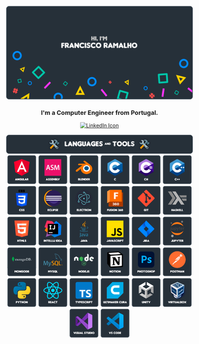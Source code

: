 <img src="https://raw.githubusercontent.com/FRamalh0/FRamalh0/main/img/github_hi.png">
<h3 align="center">I'm a Computer Engineer from Portugal.</h3>

<div align="center">
    <a href="https://linkedin.com/in/francisco-lapão-ramalho-8b882616b"><img src="https://img.shields.io/badge/LinkedIn-0077B5?style=for-the-badge&logo=linkedin&logoColor=white" alt="LinkedIn Icon"></a>
</div>

<br>

<img src="https://raw.githubusercontent.com/FRamalh0/FRamalh0/main/img/tools.png">

<div align="center"> 
    <!-- ANGULAR -->
    <a href="https://angular.io/" alt="Angular"><img width="80" height="80" src="https://raw.githubusercontent.com/FRamalh0/FRamalh0/main/img/angular.png" alt="Angular"/></a>
    <!-- ASSEMBLY -->
    <a href="https://en.wikipedia.org/wiki/Assembly_language" alt="Assembly"><img width="80" height="80" src="https://raw.githubusercontent.com/FRamalh0/FRamalh0/main/img/assembly.png" alt="Assembly"/></a>
    <!-- BLENDER -->
    <a href="https://www.blender.org/" alt="Blender"><img width="80" height="80" src="https://raw.githubusercontent.com/FRamalh0/FRamalh0/main/img/blender.png" alt="Blender"/></a>
    <!-- C -->
    <a href="https://en.wikipedia.org/wiki/C_(programming_language)" alt="C"><img width="80" height="80" src="https://raw.githubusercontent.com/FRamalh0/FRamalh0/main/img/c.png" alt="C"/></a>
    <!-- C# -->
    <a href="https://en.wikipedia.org/wiki/C_Sharp_(programming_language)" alt="CSharp"><img width="80" height="80" src="https://raw.githubusercontent.com/FRamalh0/FRamalh0/main/img/csharp.png" alt="CSharp"/></a>
    <!-- C++ -->
    <a href="https://en.wikipedia.org/wiki/C%2B%2B" alt="C++"><img width="80" height="80" src="https://raw.githubusercontent.com/FRamalh0/FRamalh0/main/img/c++.png" alt="C++"/></a>
    <!-- CSS -->
    <a href="https://en.wikipedia.org/wiki/CSS" alt="CSS"><img width="80" height="80" src="https://raw.githubusercontent.com/FRamalh0/FRamalh0/main/img/css.png" alt="CSS"/></a>
    <!-- ECLIPSE -->
    <a href="https://www.eclipse.org/" alt="Eclipse"><img width="80" height="80" src="https://raw.githubusercontent.com/FRamalh0/FRamalh0/main/img/eclipse.png" alt="Eclipse"/></a>
    <!-- ELECTRON -->
    <a href="https://www.electronjs.org/" alt="Electron"><img width="80" height="80" src="https://raw.githubusercontent.com/FRamalh0/FRamalh0/main/img/electron.png" alt="Eletron"/></a>
    <!-- FUSION 360 -->
    <a href="https://www.autodesk.com/products/fusion-360/overview" alt="Fusion 360"><img width="80" height="80" src="https://raw.githubusercontent.com/FRamalh0/FRamalh0/main/img/fusion360.png" alt="Fusion 360"/></a>
    <!-- GIT -->
    <a href="https://git-scm.com/" alt="Git"><img width="80" height="80" src="https://raw.githubusercontent.com/FRamalh0/FRamalh0/main/img/git.png" alt="Git"/></a>
    <!-- HASKELL -->
    <a href="https://www.haskell.org/" alt="Haskell"><img width="80" height="80" src="https://raw.githubusercontent.com/FRamalh0/FRamalh0/main/img/haskell.png" alt="Haskell"/></a>
    <!-- HTML5 -->
    <a href="https://en.wikipedia.org/wiki/HTML5" alt="HTML5"><img width="80" height="80" src="https://raw.githubusercontent.com/FRamalh0/FRamalh0/main/img/html5.png" alt="HTML5"/></a>
    <!-- INTELLIJ IDEA -->
    <a href="https://www.jetbrains.com/idea/" alt="Intellij IDEA"><img width="80" height="80" src="https://raw.githubusercontent.com/FRamalh0/FRamalh0/main/img/intellij_idea.png" alt="Intellij IDEA"/></a>
    <!-- JAVA -->
    <a href="https://www.java.com/" alt="Java"><img width="80" height="80" src="https://raw.githubusercontent.com/FRamalh0/FRamalh0/main/img/java.png" alt="Java"/></a>
    <!-- JAVASCRIPT -->
    <a href="https://developer.mozilla.org/en-US/docs/Web/JavaScript" alt="Javascript"><img width="80" height="80" src="https://raw.githubusercontent.com/FRamalh0/FRamalh0/main/img/javascript.png" alt="Javascript"/></a>
    <!-- JIRA -->
    <a href="https://www.atlassian.com/software/jira" alt="Jira"><img width="80" height="80" src="https://raw.githubusercontent.com/FRamalh0/FRamalh0/main/img/jira.png" alt="Jira"/></a>
    <!-- JUPYTER -->
    <a href="https://jupyter.org/" alt="Jupyter"><img width="80" height="80" src="https://raw.githubusercontent.com/FRamalh0/FRamalh0/main/img/jupyter.png" alt="Jupyter"/></a>
    <!-- MONGODB -->
    <a href="https://www.mongodb.com/" alt="MongoDB"><img width="80" height="80" src="https://raw.githubusercontent.com/FRamalh0/FRamalh0/main/img/mongodb.png" alt="MongoDB"/></a>
    <!-- MYSQL -->
    <a href="https://www.mysql.com/" alt="MySQL"><img width="80" height="80" src="https://raw.githubusercontent.com/FRamalh0/FRamalh0/main/img/mysql.png" alt="MySQL"/></a>
    <!-- NODEJS -->
    <a href="https://nodejs.org/en/" alt="NodeJS"><img width="80" height="80" src="https://raw.githubusercontent.com/FRamalh0/FRamalh0/main/img/nodejs.png" alt="NodeJS"/></a>
    <!-- NOTION -->
    <a href="https://www.notion.so/" alt="Notion"><img width="80" height="80" src="https://raw.githubusercontent.com/FRamalh0/FRamalh0/main/img/notion.png" alt="Notion"/></a>
    <!-- PHOTOSHOP -->
    <a href="https://www.adobe.com/products/photoshop.html" alt="Photoshop"><img width="80" height="80" src="https://raw.githubusercontent.com/FRamalh0/FRamalh0/main/img/photoshop.png" alt="Photoshop"/></a>
    <!-- POSTMAN -->
    <a href="https://www.postman.com/" alt="Postman"><img width="80" height="80" src="https://raw.githubusercontent.com/FRamalh0/FRamalh0/main/img/postman.png" alt="Postman"/></a>
    <!-- PYTHON -->
    <a href="https://www.python.org/" alt="Python"><img width="80" height="80" src="https://raw.githubusercontent.com/FRamalh0/FRamalh0/main/img/python.png" alt="Python"/></a>
    <!-- REACT -->
    <a href="https://reactjs.org/" alt="React"><img width="80" height="80" src="https://raw.githubusercontent.com/FRamalh0/FRamalh0/main/img/react.png" alt="React"/></a>
    <!-- TYPESCRIPT -->
    <a href="https://www.typescriptlang.org/" alt="TypeScript"><img width="80" height="80" src="https://raw.githubusercontent.com/FRamalh0/FRamalh0/main/img/typescript.png" alt="TyepScript"/></a>
    <!-- ULTIMAKER CURA -->
    <a href="https://ultimaker.com/software/ultimaker-cura" alt="Ultimaker Cura"><img width="80" height="80" src="https://raw.githubusercontent.com/FRamalh0/FRamalh0/main/img/ultimaker_cura.png" alt="Ultimaker Cura"/></a>
    <!-- UNITY -->
    <a href="https://unity.com/" alt="Unity"><img width="80" height="80" src="https://raw.githubusercontent.com/FRamalh0/FRamalh0/main/img/unity.png" alt="Unity"/></a>
    <!-- VIRTUALBOX -->
    <a href="https://www.virtualbox.org/" alt="Virtual Box"><img width="80" height="80" src="https://raw.githubusercontent.com/FRamalh0/FRamalh0/main/img/virtualbox.png" alt="Virtual Box"/></a>
    <!-- VISUAL STUDIO -->
    <a href="https://visualstudio.microsoft.com/" alt="Visual Studio"><img width="80" height="80" src="https://raw.githubusercontent.com/FRamalh0/FRamalh0/main/img/visual_studio.png" alt="Visual Studio"/></a>
    <!-- VISUAL STUDIO CODE -->
    <a href="https://code.visualstudio.com/" alt="Visual Studio Code"><img width="80" height="80" src="https://raw.githubusercontent.com/FRamalh0/FRamalh0/main/img/visual_studio_code.png" alt="Visual Studio Code"/></a>
</div>
